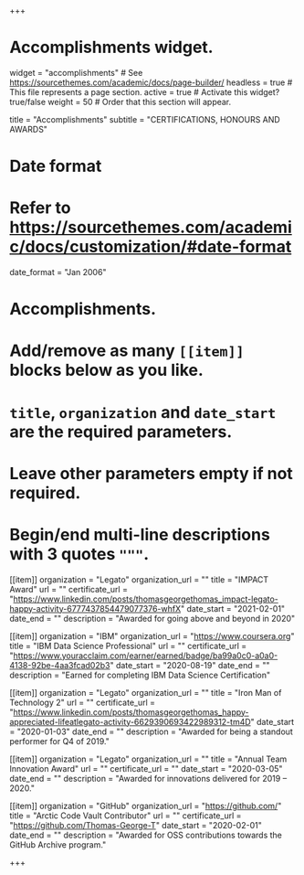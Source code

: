 +++
# Accomplishments widget.
widget = "accomplishments"  # See https://sourcethemes.com/academic/docs/page-builder/
headless = true  # This file represents a page section.
active = true  # Activate this widget? true/false
weight = 50  # Order that this section will appear.

title = "Accomplish&shy;ments"
subtitle = "CERTIFICATIONS, HONOURS AND AWARDS"

# Date format
#   Refer to https://sourcethemes.com/academic/docs/customization/#date-format
date_format = "Jan 2006"

# Accomplishments.
#   Add/remove as many `[[item]]` blocks below as you like.
#   `title`, `organization` and `date_start` are the required parameters.
#   Leave other parameters empty if not required.
#   Begin/end multi-line descriptions with 3 quotes `"""`.

[[item]]
  organization = "Legato"
  organization_url = ""
  title = "IMPACT Award"
  url = ""
  certificate_url = "https://www.linkedin.com/posts/thomasgeorgethomas_impact-legato-happy-activity-6777437854479077376-whfX"
  date_start = "2021-02-01"
  date_end = ""
  description = "Awarded for going above and beyond in 2020"


[[item]]
  organization = "IBM"
  organization_url = "https://www.coursera.org"
  title = "IBM Data Science Professional"
  url = ""
  certificate_url = "https://www.youracclaim.com/earner/earned/badge/ba99a0c0-a0a0-4138-92be-4aa3fcad02b3"
  date_start = "2020-08-19"
  date_end = ""
  description = "Earned for completing IBM Data Science Certification"

[[item]]
  organization = "Legato"
  organization_url = ""
  title = "Iron Man of Technology 2"
  url = ""
  certificate_url = "https://www.linkedin.com/posts/thomasgeorgethomas_happy-appreciated-lifeatlegato-activity-6629390693422989312-tm4D"
  date_start = "2020-01-03"
  date_end = ""
  description = "Awarded for being a standout performer for Q4 of 2019."
  
[[item]]
  organization = "Legato"
  organization_url = ""
  title = "Annual Team Innovation Award"
  url = ""
  certificate_url = ""
  date_start = "2020-03-05"
  date_end = ""
  description = "Awarded for innovations delivered for 2019 – 2020."
  
[[item]]
  organization = "GitHub"
  organization_url = "https://github.com/"
  title = "Arctic Code Vault Contributor"
  url = ""
  certificate_url = "https://github.com/Thomas-George-T"
  date_start = "2020-02-01"
  date_end = ""
  description = "Awarded for OSS contributions towards the GitHub Archive program."

+++
